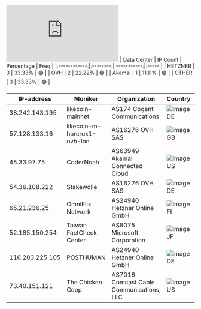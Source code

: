 ![Diagramm](https://github.com/obajay/StateSync-snapshots/blob/main/Projects/Likecoin/1/README.md)
| Data Center | IP Count | Percentage | Freq |
|:------------:|:--------:|:-----------:|:-----:|
| HETZNER | 3 | 33.33% | 🟢 |
| OVH | 2 | 22.22% | 🟢 |
| Akamai | 1 | 11.11% | 🟢 |
| OTHER | 3 | 33.33% | 🟢 |

<!-- START_TABLE -->
| IP-address | Moniker | Organization | Country | City |
|-------------|---------|---------------|---------|------|
| 38.242.143.195 | likecoin-mainnet | AS174 Cogent Communications | ![image](https://raw.githubusercontent.com/madebybowtie/FlagKit/master/Assets/SVG/DE.svg) DE | Düsseldorf |
| 57.128.133.16 | likecoin-m-horcrux1-ovh-lon | AS16276 OVH SAS | ![image](https://raw.githubusercontent.com/obajay/FlagKit/master/Assets/SVG/GB.svg) GB | London |
| 45.33.97.75 | CoderNoah | AS63949 Akamai Connected Cloud | ![image](https://raw.githubusercontent.com/obajay/FlagKit/master/Assets/SVG/US.svg) US | Atlanta |
| 54.36.108.222 | Stakewolle | AS16276 OVH SAS | ![image](https://raw.githubusercontent.com/madebybowtie/FlagKit/master/Assets/SVG/DE.svg) DE | Frankfurt am Main |
| 65.21.236.25 | OmniFlix Network | AS24940 Hetzner Online GmbH | ![image](https://raw.githubusercontent.com/obajay/FlagKit/master/Assets/SVG/FI.svg) FI | Tuusula |
| 52.185.150.254 | Taiwan FactCheck Center | AS8075 Microsoft Corporation | ![image](https://raw.githubusercontent.com/obajay/FlagKit/master/Assets/SVG/JP.svg) JP | Tokyo |
| 116.203.225.105 | POSTHUMAN | AS24940 Hetzner Online GmbH | ![image](https://raw.githubusercontent.com/madebybowtie/FlagKit/master/Assets/SVG/DE.svg) DE | Nürnberg |
| 73.40.151.121 | The Chicken Coop | AS7016 Comcast Cable Communications, LLC | ![image](https://raw.githubusercontent.com/obajay/FlagKit/master/Assets/SVG/US.svg) US | New Kensington |

<!-- END_TABLE -->